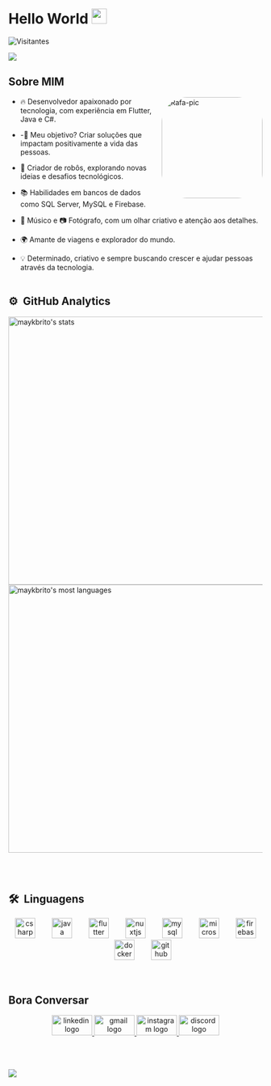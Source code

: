 <h1 align="left">Hello World <img src="https://raw.githubusercontent.com/kaueMarques/kaueMarques/master/hi.gif" width="30px"><!----></h1>
<p align="left"> <img src="https://komarev.com/ghpvc/?username=oviquitor&color=yellow" alt=" Visitantes " /> </p>

<img src="https://media.discordapp.net/attachments/1330899316059017322/1330901950111154176/Los_Angeles_Sign.jpg?ex=678faa87&is=678e5907&hm=82b2aa2555379aeb6f70310f495165eabbf4333062e16f332bb94ff8a613a79c&=&format=webp&width=1054&height=602">

 ## Sobre MIM
 <img align="right" alt="Rafa-pic" height="200" style="border-radius:50px;" src="https://cdn.discordapp.com/attachments/960998262477832253/965424558414917683/ssdasdasd.png">
 
 - 🔥 Desenvolvedor apaixonado por tecnologia, com experiência em Flutter, Java e C#.

- -🚀 Meu objetivo? Criar soluções que impactam positivamente a vida das pessoas.

- 🤖 Criador de robôs, explorando novas ideias e desafios tecnológicos.

- 📚 Habilidades em bancos de dados como SQL Server, MySQL e Firebase.

- 🎵 Músico e 📷 Fotógrafo, com um olhar criativo e atenção aos detalhes.

- 🌍 Amante de viagens e explorador do mundo.

- 💡 Determinado, criativo e sempre buscando crescer e ajudar pessoas através da tecnologia.
<br><br>

##
 
## ⚙️ &nbsp;GitHub Analytics
<p align="left">
<img width="530em" src="https://github-readme-stats.vercel.app/api?username=oviquitor&show_icons=true&theme=vision-friendly-dark" alt="maykbrito's stats"/>
<img width="530em" src="https://github-readme-stats.vercel.app/api/top-langs/?username=oviquitor&layout=compact&theme=vision-friendly-dark" alt="maykbrito's most languages"/>
</p>
<br><br>

 ##
 
 ## 🛠 &nbsp;Linguagens 
<div align="center">
  <img src="https://cdn.jsdelivr.net/gh/devicons/devicon/icons/csharp/csharp-original.svg" height="40" alt="csharp logo"  />
  <img width="25" />
  <img src="https://cdn.jsdelivr.net/gh/devicons/devicon/icons/java/java-original.svg" height="40" alt="java logo"  />
  <img width="25" />
  <img src="https://cdn.jsdelivr.net/gh/devicons/devicon/icons/flutter/flutter-original.svg" height="40" alt="flutter logo"  />
  <img width="25" />
  <img src="https://cdn.jsdelivr.net/gh/devicons/devicon/icons/nuxtjs/nuxtjs-original.svg" height="40" alt="nuxtjs logo"  />
  <img width="25" />
  <img src="https://cdn.jsdelivr.net/gh/devicons/devicon/icons/mysql/mysql-original.svg" height="40" alt="mysql logo"  />
  <img width="25" />
  <img src="https://cdn.jsdelivr.net/gh/devicons/devicon/icons/microsoftsqlserver/microsoftsqlserver-plain.svg" height="40" alt="microsoftsqlserver logo"  />
  <img width="25" />
  <img src="https://cdn.jsdelivr.net/gh/devicons/devicon/icons/firebase/firebase-plain.svg" height="40" alt="firebase logo"  />
  <img width="25" />
  <img src="https://cdn.jsdelivr.net/gh/devicons/devicon/icons/docker/docker-original.svg" height="40" alt="docker logo"  />
  <img width="25" />
  <img src="https://cdn.jsdelivr.net/gh/devicons/devicon/icons/github/github-original.svg" height="40" alt="github logo"  />
</div>
<br><br>

  <!--LINGUAGENS
  ![JavaScript](https://img.shields.io/badge/-JavaScript-05122A?style=flat&logo=javascript)&nbsp;
  ![Node.js](https://img.shields.io/badge/-Node.js-05122A?style=flat&logo=node.js)&nbsp;
  ![HTML](https://img.shields.io/badge/-HTML-05122A?style=flat&logo=HTML5)&nbsp;
  ![CSS](https://img.shields.io/badge/-CSS-05122A?style=flat&logo=CSS3&logoColor=1572B6)&nbsp;
  ![React](https://img.shields.io/badge/-React-05122A?style=flat&logo=react)&nbsp;
  ![Git](https://img.shields.io/badge/-Git-05122A?style=flat&logo=git)&nbsp;
  ![GitHub](https://img.shields.io/badge/-GitHub-05122A?style=flat&logo=github)&nbsp;
  ![Markdown](https://img.shields.io/badge/-Markdown-05122A?style=flat&logo=markdown)&nbsp;
  ![Visual Studio Code](https://img.shields.io/badge/-Visual%20Studio%20Code-05122A?style=flat&logo=visual-studio-code&logoColor=007ACC)&nbsp;
  ![PostgreSQL](https://img.shields.io/badge/-PostgreSQL-05122A?style=flat&logo=postgresql)&nbsp;
  ![SQLite](https://img.shields.io/badge/-SQLite-05122A?style=flat&logo=sqlite)&nbsp;

  Social Links
  <p align="left" style="background:yellow">
  <a href="https://codepen.io/maykbrito" target="_blank">
  <img align="center" src="https://img.shields.io/badge/-maykbrito-05122A?style=flat&logo=codepen" alt="codepen"/></a>
  <a href="https://twitter.com/maykbrito" target="_blank">
  <img align="center" src="https://img.shields.io/badge/-maykbrito-05122A?style=flat&logo=twitter" alt="twitter"/>  </a>
  <a href="https://linkedin.com/in/maykbrito" target="_blank">
  <img align="center" src="https://img.shields.io/badge/-maykbrito-05122A?style=flat&logo=linkedin" alt="linkedin"/></a>
  <a href="https://instagram.com/maykbrito" target="_blank">
  <img align="center" src="https://img.shields.io/badge/-maykbrito-05122A?style=flat&logo=instagram" alt="instagram"/></a>
  <a href="https://youtube.com/maykbrito" target="_blank">
  <img align="center" src="https://img.shields.io/badge/-maykbrito-05122A?style=flat&logo=youtube" alt="youtube"/></a>
  </p>-->
  
 <!--LINKS SICIAL-->
  ##
  
  ## Bora Conversar
<div align="center">
  <a href="https://www.linkedin.com/in/victor-gabriel-correa-silva-1a8030233" target="_blank">
    <img src="https://raw.githubusercontent.com/maurodesouza/profile-readme-generator/master/src/assets/icons/social/linkedin/default.svg" width="80" height="40" alt="linkedin logo"  />
  </a>
  <a href="mailto:victorgabrielcorreasilva0@gmail.com" target="_blank">
    <img src="https://raw.githubusercontent.com/maurodesouza/profile-readme-generator/master/src/assets/icons/social/gmail/default.svg" width="80" height="40" alt="gmail logo"  />
  </a>
  <a href="https://www.instagram.com/oviquitor" target="_blank">
    <img src="https://raw.githubusercontent.com/maurodesouza/profile-readme-generator/master/src/assets/icons/social/instagram/default.svg" width="80" height="40" alt="instagram logo"  />
  </a>
  <a href="https://discord.gg/WHX5qqsa" target="_blank">
    <img src="https://raw.githubusercontent.com/maurodesouza/profile-readme-generator/master/src/assets/icons/social/discord/default.svg" width="80" height="40" alt="discord logo"  />
  </a>
</div>
<br><br>

## 

<img src="https://media.discordapp.net/attachments/1330899316059017322/1330901950111154176/Los_Angeles_Sign.jpg?ex=678faa87&is=678e5907&hm=82b2aa2555379aeb6f70310f495165eabbf4333062e16f332bb94ff8a613a79c&=&format=webp&width=1054&height=602">
